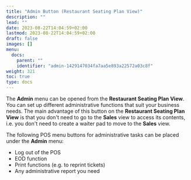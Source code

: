 ```yaml
---
title: "Admin Button (Restaurant Seating Plan View)"
description: ""
lead: ""
date: 2023-08-22T14:04:59+02:00
lastmod: 2023-08-22T14:04:59+02:00
draft: false
images: []
menu:
  docs:
    parent: ""
    identifier: "admin-1429147034fa7aa5e893a22572a03c8f"
weight: 321
toc: true
type: docs
---
```


The **Admin** menu can be opened from the **Restaurant Seating Plan View**. You can set up different administrative functions that suit your business needs. The main advantage of this button on the **Restaurant Seating Plan View** is that you don't need to go to the **Sales** view to access its contents, i.e. you don't need to create a waiter pad to move to the **Sales** view. 

The following POS menu buttons for administrative tasks can be placed under the **Admin** menu: 

- Log out of the POS
- EOD function
- Print functions (e.g. to reprint tickets)
- Any administrative report you need
